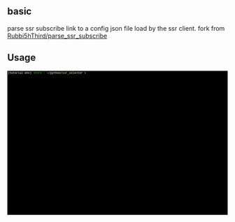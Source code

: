 
## basic
parse ssr subscribe link to a config json file load by the ssr client.
fork from [Rubbi5hThird/parse_ssr_subscribe](https://github.com/Rubbi5hThird/parse_ssr_subscribe)


## Usage
![Usage](usage.gif)

